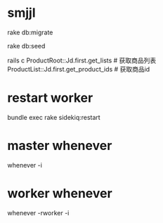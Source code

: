 smjjl
=====

rake db:migrate

rake db:seed

rails c
  ProductRoot::Jd.first.get_lists  # 获取商品列表
  ProductList::Jd.first.get_product_ids  # 获取商品id

# restart worker
bundle exec rake sidekiq:restart

# master whenever
whenever -i

# worker whenever
whenever -rworker -i